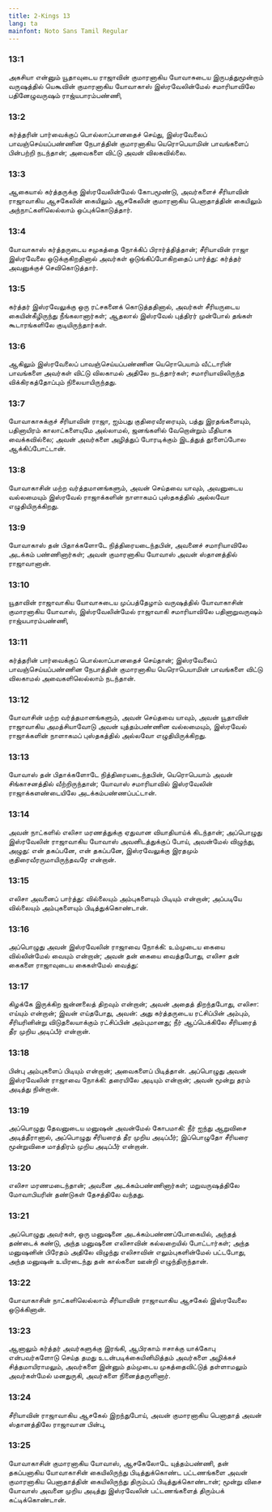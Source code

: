 ```yaml
---
title: 2-Kings 13
lang: ta
mainfont: Noto Sans Tamil Regular
---
```


###  13:1

அகசியா என்னும் யூதாவுடைய ராஜாவின் குமாரனாகிய யோவாசுடைய இருபத்துமூன்றாம் வருஷத்தில் யெகூவின் குமாரனாகிய யோவாகாஸ் இஸ்ரவேலின்மேல் சமாரியாவிலே பதினேழுவருஷம் ராஜ்யபாரம்பண்ணி,

###  13:2

கர்த்தரின் பார்வைக்குப் பொல்லாப்பானதைச் செய்து, இஸ்ரவேலைப் பாவஞ்செய்யப்பண்ணின நேபாத்தின் குமாரனாகிய யெரொபெயாமின் பாவங்களைப் பின்பற்றி நடந்தான்; அவைகளை விட்டு அவன் விலகவில்லை.

###  13:3

ஆகையால் கர்த்தருக்கு இஸ்ரவேலின்மேல் கோபமூண்டு, அவர்களைச் சீரியாவின் ராஜாவாகிய ஆசகேலின் கையிலும் ஆசகேலின் குமாரனாகிய பெனாதாத்தின் கையிலும் அந்நாட்களிலெல்லாம் ஒப்புக்கொடுத்தார்.

###  13:4

யோவாகாஸ் கர்த்தருடைய சமுகத்தை நோக்கிப் பிரார்த்தித்தான்; சீரியாவின் ராஜா இஸ்ரவேலை ஒடுக்குகிறதினால் அவர்கள் ஒடுங்கிப்போகிறதைப் பார்த்து: கர்த்தர் அவனுக்குச் செவிகொடுத்தார்.

###  13:5

கர்த்தர் இஸ்ரவேலுக்கு ஒரு ரட்சகனைக் கொடுத்ததினால், அவர்கள் சீரியருடைய கையின்கீழிருந்து நீங்கலானார்கள்; ஆதலால் இஸ்ரவேல் புத்திரர் முன்போல் தங்கள் கூடாரங்களிலே குடியிருந்தார்கள்.

###  13:6

ஆகிலும் இஸ்ரவேலைப் பாவஞ்செய்யப்பண்ணின யெரொபெயாம் வீட்டாரின் பாவங்களை அவர்கள் விட்டு விலகாமல் அதிலே நடந்தார்கள்; சமாரியாவிலிருந்த விக்கிரகத்தோப்பும் நிலையாயிருந்தது.

###  13:7

யோவாகாசுக்குச் சீரியாவின் ராஜா, ஐம்பது குதிரைவீரரையும், பத்து இரதங்களையும், பதினாயிரம் காலாட்களையுமே அல்லாமல், ஜனங்களில் வேறொன்றும் மீதியாக வைக்கவில்லை; அவன் அவர்களை அழித்துப் போரடிக்கும் இடத்துத் தூளைப்போல ஆக்கிப்போட்டான்.

###  13:8

யோவாகாசின் மற்ற வர்த்தமானங்களும், அவன் செய்தவை யாவும், அவனுடைய வல்லமையும் இஸ்ரவேல் ராஜாக்களின் நாளாகமப் புஸ்தகத்தில் அல்லவோ எழுதியிருக்கிறது.

###  13:9

யோவாகாஸ் தன் பிதாக்களோடே நித்திரையடைந்தபின், அவனைச் சமாரியாவிலே அடக்கம் பண்ணினார்கள்; அவன் குமாரனாகிய யோவாஸ் அவன் ஸ்தானத்தில் ராஜாவானான்.

###  13:10

யூதாவின் ராஜாவாகிய யோவாசுடைய முப்பத்தேழாம் வருஷத்தில் யோவாகாசின் குமாரனாகிய யோவாஸ், இஸ்ரவேலின்மேல் ராஜாவாகி சமாரியாவிலே பதினாறுவருஷம் ராஜ்யபாரம்பண்ணி,

###  13:11

கர்த்தரின் பார்வைக்குப் பொல்லாப்பானதைச் செய்தான்; இஸ்ரவேலைப் பாவஞ்செய்யப்பண்ணின நேபாத்தின் குமாரனாகிய யெரொபெயாமின் பாவங்களை விட்டு விலகாமல் அவைகளிலெல்லாம் நடந்தான்.

###  13:12

யோவாசின் மற்ற வர்த்தமானங்களும், அவன் செய்தவை யாவும், அவன் யூதாவின் ராஜாவாகிய அமத்சியாவோடு அவன் யுத்தம்பண்ணின வல்லமையும், இஸ்ரவேல் ராஜாக்களின் நாளாகமப் புஸ்தகத்தில் அல்லவோ எழுதியிருக்கிறது.

###  13:13

யோவாஸ் தன் பிதாக்களோடே நித்திரையடைந்தபின், யெரொபெயாம் அவன் சிங்காசனத்தில் வீற்றிருந்தான்; யோவாஸ் சமாரியாவில் இஸ்ரவேலின் ராஜாக்களண்டையிலே அடக்கம்பண்ணப்பட்டான்.

###  13:14

அவன் நாட்களில் எலிசா மரணத்துக்கு ஏதுவான வியாதியாய்க் கிடந்தான்; அப்பொழுது இஸ்ரவேலின் ராஜாவாகிய யோவாஸ் அவனிடத்துக்குப் போய், அவன்மேல் விழுந்து, அழுது: என் தகப்பனே, என் தகப்பனே, இஸ்ரவேலுக்கு இரதமும் குதிரைவீரருமாயிருந்தவரே என்றான்.

###  13:15

எலிசா அவனைப் பார்த்து: வில்லையும் அம்புகளையும் பிடியும் என்றான்; அப்படியே வில்லையும் அம்புகளையும் பிடித்துக்கொண்டான்.

###  13:16

அப்பொழுது அவன் இஸ்ரவேலின் ராஜாவை நோக்கி: உம்முடைய கையை வில்லின்மேல் வையும் என்றான்; அவன் தன் கையை வைத்தபோது, எலிசா தன் கைகளை ராஜாவுடைய கைகள்மேல் வைத்து:

###  13:17

கிழக்கே இருக்கிற ஜன்னலைத் திறவும் என்றான்; அவன் அதைத் திறந்தபோது, எலிசா: எய்யும் என்றான்; இவன் எய்தபோது, அவன்: அது கர்த்தருடைய ரட்சிப்பின் அம்பும், சீரியரினின்று விடுதலையாக்கும் ரட்சிப்பின் அம்புமானது; நீர் ஆப்பெக்கிலே சீரியரைத் தீர முறிய அடிப்பீர் என்றான்.

###  13:18

பின்பு அம்புகளைப் பிடியும் என்றான்; அவைகளைப் பிடித்தான். அப்பொழுது அவன் இஸ்ரவேலின் ராஜாவை நோக்கி: தரையிலே அடியும் என்றான்; அவன் மூன்று தரம் அடித்து நின்றான்.

###  13:19

அப்பொழுது தேவனுடைய மனுஷன் அவன்மேல் கோபமாகி: நீர் ஐந்து ஆறுவிசை அடித்தீரானால், அப்பொழுது சீரியரைத் தீர முறிய அடிப்பீர்; இப்பொழுதோ சீரியரை மூன்றுவிசை மாத்திரம் முறிய அடிப்பீர் என்றான்.

###  13:20

எலிசா மரணமடைந்தான்; அவனை அடக்கம்பண்ணினார்கள்; மறுவருஷத்திலே மோவாபியரின் தண்டுகள் தேசத்திலே வந்தது.

###  13:21

அப்பொழுது அவர்கள், ஒரு மனுஷனை அடக்கம்பண்ணப்போகையில், அந்தத் தண்டைக் கண்டு, அந்த மனுஷனை எலிசாவின் கல்லறையில் போட்டார்கள்; அந்த மனுஷனின் பிரேதம் அதிலே விழுந்து எலிசாவின் எலும்புகளின்மேல் பட்டபோது, அந்த மனுஷன் உயிரடைந்து தன் கால்களை ஊன்றி எழுந்திருந்தான்.

###  13:22

யோவாகாசின் நாட்களிலெல்லாம் சீரியாவின் ராஜாவாகிய ஆசகேல் இஸ்ரவேலை ஒடுக்கினான்.

###  13:23

ஆனாலும் கர்த்தர் அவர்களுக்கு இரங்கி, ஆபிரகாம் ஈசாக்கு யாக்கோபு என்பவர்களோடு செய்த தமது உடன்படிக்கையினிமித்தம் அவர்களை அழிக்கச் சித்தமாயிராமலும், அவர்களை இன்னும் தம்முடைய முகத்தைவிட்டுத் தள்ளாமலும் அவர்கள்மேல் மனதுருகி, அவர்களை நினைத்தருளினார்.

###  13:24

சீரியாவின் ராஜாவாகிய ஆசகேல் இறந்துபோய், அவன் குமாரனாகிய பெனாதாத் அவன் ஸ்தானத்திலே ராஜாவான பின்பு,

###  13:25

யோவாகாசின் குமாரனாகிய யோவாஸ், ஆசகேலோடே யுத்தம்பண்ணி, தன் தகப்பனாகிய யோவாகாசின் கையிலிருந்து பிடித்துக்கொண்ட பட்டணங்களை அவன் குமாரனாகிய பெனாதாத்தின் கையிலிருந்து திரும்பப் பிடித்துக்கொண்டான்; மூன்று விசை யோவாஸ் அவனை முறிய அடித்து இஸ்ரவேலின் பட்டணங்களைத் திரும்பக் கட்டிக்கொண்டான்.

